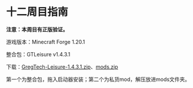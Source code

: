 # 十二周目指南

**注意：本周目有正版验证。**

游戏版本：Minecraft Forge 1.20.1

整合包：GTLeisure v1.4.3.1

下载：[GregTech-Leisure-1.4.3.1.zip](GregTech-Leisure-1.4.3.1.zip)、[mods.zip](mods.zip)

第一个为整合包，拖入启动器安装；第二个为私货mod，解压放进mods文件夹。
